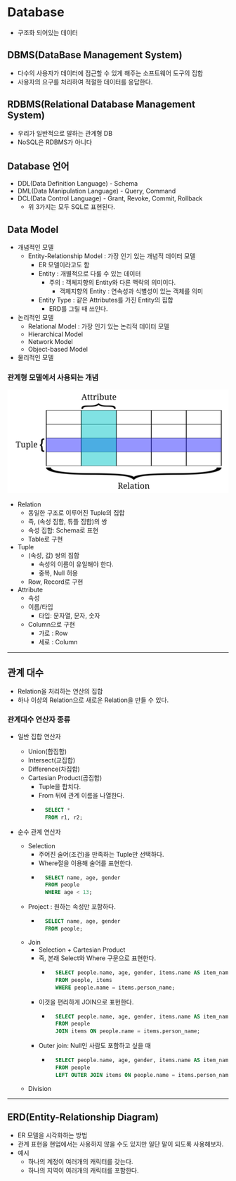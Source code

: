 # Database
- 구조화 되어있는 데이터

## DBMS(DataBase Management System)
- 다수의 사용자가 데이터에 접근할 수 있게 해주는 소프트웨어 도구의 집합
- 사용자의 요구를 처리하여 적절한 데이터를 응답한다.

## RDBMS(Relational Database Management System)
- 우리가 일반적으로 말하는 관계형 DB
- NoSQL은 RDBMS가 아니다

## Database 언어
- DDL(Data Definition Language) - Schema
- DML(Data Manipulation Language) - Query, Command
- DCL(Data Control Language) - Grant, Revoke, Commit, Rollback
	-	위 3가지는 모두 SQL로 표현된다.

## Data Model
- 개념적인 모델
	- Entity-Relationship Model : 가장 인기 있는 개념적 데이터 모델
		- ER 모델이라고도 함
		- Entity : 개별적으로 다룰 수 있는 데이터
			- 주의 : 객체지향의 Entity와 다른 맥락의 의미이다.
				- 객체지향의 Entity : 연속성과 식별성이 있는 객체를 의미
		- Entity Type : 같은 Attributes를 가진 Entity의 집합
			- ERD를 그릴 때 쓰인다.
- 논리적인 모델
	- Relational Model : 가장 인기 있는 논리적 데이터 모델
	- Hierarchical Model
	- Network Model
	- Object-based Model
- 물리적인 모델

### 관계형 모델에서 사용되는 개념
![출처: 위키피디아](/database/images/Relational_database_terms.svg)
- Relation
	- 동일한 구조로 이루어진 Tuple의 집합
	- 즉, (속성 집합, 튜플 집합)의 쌍
	- 속성 집합: Schema로 표현
	- Table로 구현
- Tuple
	- (속성, 값) 쌍의 집합
		- 속성의 이름이 유일해야 한다.
		- 중복, Null 허용
	- Row, Record로 구현
- Attribute
	- 속성
	- 이름/타입
		-	타입: 문자열, 문자, 숫자
	- Column으로 구현
		- 가로 : Row
		- 세로 : Column
---
## 관계 대수
- Relation을 처리하는 연산의 집합
- 하나 이상의 Relation으로 새로운 Relation을 만들 수 있다.

### 관계대수 연산자 종류
- 일반 집합 연산자
	- Union(합집합)
	- Intersect(교집합)
	- Difference(차집합)
	- Cartesian Product(곱집합)
		- Tuple을 합치다.
		- From 뒤에 관계 이름을 나열한다.
		- ```SQL
			SELECT *
			FROM r1, r2;
			```

- 순수 관계 연산자
	- Selection
		- 주어진 술어(조건)을 만족하는 Tuple만 선택하다.
		- Where절을 이용해 술어를 표현한다.
		- ```SQL
			SELECT name, age, gender
			FROM people
			WHERE age < 13;
			```
	- Project : 원하는 속성만 포함하다.
		- ```SQL
			SELECT name, age, gender
			FROM people;
			```
	- Join
		- Selection + Cartesian Product
		- 즉, 본래 Select와 Where 구문으로 표현한다.
			- ```SQL
				SELECT people.name, age, gender, items.name AS item_name, usage
				FROM people, items
				WHERE people.name = items.person_name;
				```
		- 이것을 편리하게 JOIN으로 표현한다.
			- ```SQL
				SELECT people.name, age, gender, items.name AS item_name, usage
				FROM people
				JOIN items ON people.name = items.person_name;
				```
		- Outer join: Null인 사람도 포함하고 싶을 때
			- ```SQL
				SELECT people.name, age, gender, items.name AS item_name, usage
				FROM people
				LEFT OUTER JOIN items ON people.name = items.person_name;
				```
	- Division

---
## ERD(Entity-Relationship Diagram)
- ER 모델을 시각화하는 방법
- 관계 표현을 현업에서는 사용하지 않을 수도 있지만 일단 말이 되도록 사용해보자.
- 예시
	- 하나의 계정이 여러개의 캐릭터를 갖는다.
	- 하나의 지역이 여러개의 캐릭터를 포함한다.
